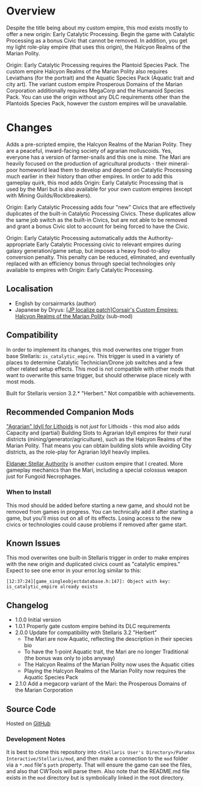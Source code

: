# Overview

Despite the title being about my custom empire, this mod exists mostly to offer a new origin: Early Catalytic Processing.  Begin the game with Catalytic Processing as a bonus Civic that cannot be removed.  In addition, you get my light role-play empire (that uses this origin), the Halcyon Realms of the Marian Polity.

Origin: Early Catalytic Processing requires the Plantoid Species Pack.  The custom empire Halcyon Realms of the Marian Polity also requires Leviathans (for the portrait) and the Aquatic Species Pack (Aquatic trait and city art).  The variant custom empire Prosperous Domains of the Marian Corporation additionally requires MegaCorp and the Humanoid Species Pack.  You can use the origin without any DLC requirements other than the Plantoids Species Pack, however the custom empires will be unavailable.

# Changes

Adds a pre-scripted empire, the Halcyon Realms of the Marian Polity.  They are a peaceful, inward-facing society of agrarian molluscoids.  Yes, everyone has a version of farmer-snails and this one is mine.  The Mari are heavily focused on the production of agricultural products - their mineral-poor homeworld lead them to develop and depend on Catalytic Processing much earlier in their history than other empires.  In order to add this gameplay quirk, this mod adds Origin: Early Catalytic Processing that is used by the Mari but is also available for your own custom empires (except with Mining Guilds/Rockbreakers).

Origin: Early Catalytic Processing adds four "new" Civics that are effectively duplicates of the built-in Catalytic Processing Civics.  These duplicates allow the same job switch as the built-in Civics, but are not able to be removed and grant a bonus Civic slot to account for being forced to have the Civic.

Origin: Early Catalytic Processing automatically adds the Authority-appropriate Early Catalytic Processing civic to relevant empires during galaxy generation/game setup, but imposes a heavy food-to-alloy conversion penalty.  This penalty can be reduced, eliminated, and eventually replaced with an efficiency bonus through special technologies only available to empires with Origin: Early Catalytic Processing.

## Localisation

* English by corsairmarks (author)
* Japanese by Dryus: [[JP localize patch]Corsair's Custom Empires: Halcyon Realms of the Marian Polity](https://steamcommunity.com/workshop/filedetails/?id=2680360959) (sub-mod)

## Compatibility

In order to implement its changes, this mod overwrites one trigger from base Stellaris: `is_catalytic_empire`.  This trigger is used in a variety of places to determine Catalytic Technician/Drone job switches and a few other related setup effects.  This mod is not compatible with other mods that want to overwrite this same trigger, but should otherwise place nicely with most mods.

Built for Stellaris version 3.2.\* "Herbert."  Not compatible with achievements.

## Recommended Companion Mods

["Agrarian" Idyll for Lithoids](https://steamcommunity.com/sharedfiles/filedetails/?id=2510669821) is not _just_ for Lithoids - this mod also adds Capacity and (partial) Building Slots to Agrarian Idyll empires for their rural districts (mining/generator/agriculture), such as the Halcyon Realms of the Marian Polity.  That means you can obtain building slots while avoiding City districts, as the role-play for Agrarian Idyll heavily implies.

[Eldanær Stellar Authority](https://steamcommunity.com/sharedfiles/filedetails/?id=2496360535) is another custom empire that I created.  More gameplay mechanics than the Mari, including a special colossus weapon just for Fungoid Necrophages.

### When to Install

This mod should be added before starting a new game, and should not be removed from games in progress.  You can technically add it after starting a game, but you'll miss out on all of its effects.  Losing access to the new civics or technologies could cause problems if removed after game start.

## Known Issues

This mod overwrites one built-in Stellaris trigger in order to make empires with the new origin and duplicated civics count as "catalytic empires."  Expect to see one error in your error.log similar to this:

```
[12:37:24][game_singleobjectdatabase.h:147]: Object with key: is_catalytic_empire already exists
```

## Changelog

* 1.0.0 Initial version
* 1.0.1 Properly gate custom empire behind its DLC requirements
* 2.0.0 Update for compatibility with Stellaris 3.2 "Herbert"
    * The Mari are now Aquatic, reflecting the description in their species bio
    * To have the 1-point Aquatic trait, the Mari are no longer Traditional (the bonus was only to jobs anyway)
    * The Halcyon Realms of the Marian Polity now uses the Aquatic cities
    * Playing the Halcyon Realms of the Marian Polity now requires the Aquatic Species Pack
* 2.1.0 Add a megacorp variant of the Mari: the Prosperous Domains of the Marian Corporation

## Source Code

Hosted on [GitHub](https://github.com/corsairmarks/halcyon_realms_of_the_marian_polity)

### Development Notes

It is best to clone this repository into `<Stellaris User's Directory>/Paradox Interactive/Stellaris/mod`, and then make a connection to the `mod` folder via a `*.mod` file's `path` property.  That will ensure the game can see the files, and also that CWTools will parse them.  Also note that the README.md file exists in the `mod` directory but is symbolically linked in the root directory.